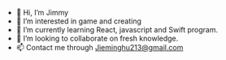 - 👋 Hi, I’m Jimmy
- 👀 I’m interested in game and creating
- 🌱 I’m currently learning React, javascript and Swift program.
- 💞️ I’m looking to collaborate on fresh knowledge.
- 📫 Contact me through Jieminghu213@gmail.com  

<!---
JimmyHu213/JimmyHu213 is a ✨ special ✨ repository because its `README.md` (this file) appears on your GitHub profile.
You can click the Preview link to take a look at your changes.
--->
